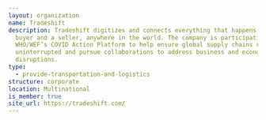 ```yaml
---
layout: organization
name: Tradeshift
description: Tradeshift digitizes and connects everything that happens between a
  buyer and a seller, anywhere in the world. The company is participating in the
  WHO/WEF’s COVID Action Platform to help ensure global supply chains remain
  uninterrupted and pursue collaborations to address business and economic
  disruptions.
type:
  - provide-transportation-and-logistics
structure: corporate
location: Multinational
is_member: true
site_url: https://tradeshift.com/
---
```

